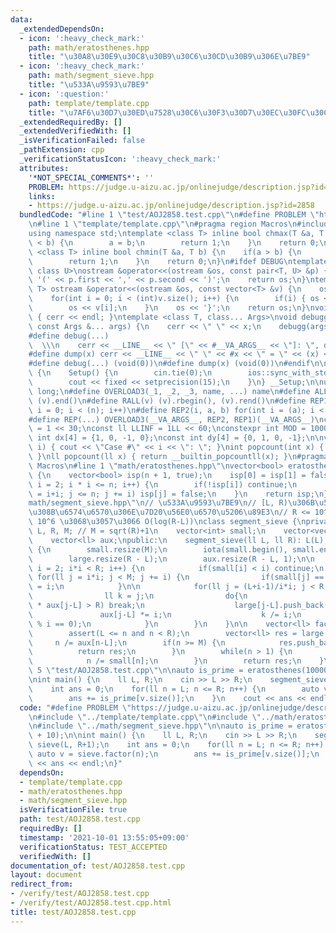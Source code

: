 ```yaml
---
data:
  _extendedDependsOn:
  - icon: ':heavy_check_mark:'
    path: math/eratosthenes.hpp
    title: "\u30A8\u30E9\u30C8\u30B9\u30C6\u30CD\u30B9\u306E\u7BE9"
  - icon: ':heavy_check_mark:'
    path: math/segment_sieve.hpp
    title: "\u533A\u9593\u7BE9"
  - icon: ':question:'
    path: template/template.cpp
    title: "\u7AF6\u30D7\u30ED\u7528\u30C6\u30F3\u30D7\u30EC\u30FC\u30C8"
  _extendedRequiredBy: []
  _extendedVerifiedWith: []
  _isVerificationFailed: false
  _pathExtension: cpp
  _verificationStatusIcon: ':heavy_check_mark:'
  attributes:
    '*NOT_SPECIAL_COMMENTS*': ''
    PROBLEM: https://judge.u-aizu.ac.jp/onlinejudge/description.jsp?id=2858
    links:
    - https://judge.u-aizu.ac.jp/onlinejudge/description.jsp?id=2858
  bundledCode: "#line 1 \"test/AOJ2858.test.cpp\"\n#define PROBLEM \"https://judge.u-aizu.ac.jp/onlinejudge/description.jsp?id=2858\"\
    \n#line 1 \"template/template.cpp\"\n#pragma region Macros\n#include <bits/stdc++.h>\n\
    using namespace std;\ntemplate <class T> inline bool chmax(T &a, T b) {\n    if(a\
    \ < b) {\n        a = b;\n        return 1;\n    }\n    return 0;\n}\ntemplate\
    \ <class T> inline bool chmin(T &a, T b) {\n    if(a > b) {\n        a = b;\n\
    \        return 1;\n    }\n    return 0;\n}\n#ifdef DEBUG\ntemplate <class T,\
    \ class U>\nostream &operator<<(ostream &os, const pair<T, U> &p) {\n    os <<\
    \ '(' << p.first << ',' << p.second << ')';\n    return os;\n}\ntemplate <class\
    \ T> ostream &operator<<(ostream &os, const vector<T> &v) {\n    os << '{';\n\
    \    for(int i = 0; i < (int)v.size(); i++) {\n        if(i) { os << ','; }\n\
    \        os << v[i];\n    }\n    os << '}';\n    return os;\n}\nvoid debugg()\
    \ { cerr << endl; }\ntemplate <class T, class... Args>\nvoid debugg(const T &x,\
    \ const Args &... args) {\n    cerr << \" \" << x;\n    debugg(args...);\n}\n\
    #define debug(...)                                                           \
    \  \\\n    cerr << __LINE__ << \" [\" << #__VA_ARGS__ << \"]: \", debugg(__VA_ARGS__)\n\
    #define dump(x) cerr << __LINE__ << \" \" << #x << \" = \" << (x) << endl\n#else\n\
    #define debug(...) (void(0))\n#define dump(x) (void(0))\n#endif\n\nstruct Setup\
    \ {\n    Setup() {\n        cin.tie(0);\n        ios::sync_with_stdio(false);\n\
    \        cout << fixed << setprecision(15);\n    }\n} __Setup;\n\nusing ll = long\
    \ long;\n#define OVERLOAD3(_1, _2, _3, name, ...) name\n#define ALL(v) (v).begin(),\
    \ (v).end()\n#define RALL(v) (v).rbegin(), (v).rend()\n#define REP1(i, n) for(int\
    \ i = 0; i < (n); i++)\n#define REP2(i, a, b) for(int i = (a); i < int(b); i++)\n\
    #define REP(...) OVERLOAD3(__VA_ARGS__, REP2, REP1)(__VA_ARGS__)\nconst int INF\
    \ = 1 << 30;\nconst ll LLINF = 1LL << 60;\nconstexpr int MOD = 1000000007;\nconst\
    \ int dx[4] = {1, 0, -1, 0};\nconst int dy[4] = {0, 1, 0, -1};\n\nvoid Case(int\
    \ i) { cout << \"Case #\" << i << \": \"; }\nint popcount(int x) { return __builtin_popcount(x);\
    \ }\nll popcount(ll x) { return __builtin_popcountll(x); }\n#pragma endregion\
    \ Macros\n#line 1 \"math/eratosthenes.hpp\"\nvector<bool> eratosthenes(int n)\
    \ {\n    vector<bool> isp(n + 1, true);\n    isp[0] = isp[1] = false;\n    for(int\
    \ i = 2; i * i <= n; i++) {\n        if(!isp[i]) continue;\n        for(int j\
    \ = i+i; j <= n; j += i) isp[j] = false;\n    }\n    return isp;\n}\n#line 1 \"\
    math/segment_sieve.hpp\"\n// \u533A\u9593\u7BE9\n// [L, R)\u306B\u542B\u307E\u308C\
    \u308B\u6574\u6570\u306E\u7D20\u56E0\u6570\u5206\u89E3\n// R <= 10^12, R - L <=\
    \ 10^6 \u3068\u3057\u3066 O(log(R-L))\nclass segment_sieve {\nprivate:\n    ll\
    \ L, R, M; // M = sqrt(R)+1\n    vector<int> small;\n    vector<vector<ll>> large;\n\
    \    vector<ll> aux;\npublic:\n    segment_sieve(ll L, ll R): L(L), R(R), M(sqrt(R)+1)\
    \ {\n        small.resize(M);\n        iota(small.begin(), small.end(), 0);\n\
    \        large.resize(R - L);\n        aux.resize(R - L, 1);\n\n        for(ll\
    \ i = 2; i*i < R; i++) {\n            if(small[i] < i) continue;\n           \
    \ for(ll j = i*i; j < M; j += i) {\n                if(small[j] == j) small[j]\
    \ = i;\n            }\n\n            for(ll j = (L+i-1)/i*i; j < R; j += i) {\n\
    \                ll k = j;\n                do{\n                    if(aux[j-L]\
    \ * aux[j-L] > R) break;\n                    large[j-L].push_back(i);\n     \
    \               aux[j-L] *= i;\n                    k /= i;\n                }while(k\
    \ % i == 0);\n            }\n        }\n    }\n\n    vector<ll> factor(ll n) {\n\
    \        assert(L <= n and n < R);\n        vector<ll> res = large[n-L];\n   \
    \     n /= aux[n-L];\n        if(n >= M) {\n            res.push_back(n);\n  \
    \          return res;\n        }\n        while(n > 1) {\n            res.push_back(small[n]);\n\
    \            n /= small[n];\n        }\n        return res;\n    }\n};\n#line\
    \ 5 \"test/AOJ2858.test.cpp\"\n\nauto is_prime = eratosthenes(1000000 + 10);\n\
    \nint main() {\n    ll L, R;\n    cin >> L >> R;\n    segment_sieve sieve(L, R+1);\n\
    \    int ans = 0;\n    for(ll n = L; n <= R; n++) {\n        auto v = sieve.factor(n);\n\
    \        ans += is_prime[v.size()];\n    }\n    cout << ans << endl;\n}\n"
  code: "#define PROBLEM \"https://judge.u-aizu.ac.jp/onlinejudge/description.jsp?id=2858\"\
    \n#include \"../template/template.cpp\"\n#include \"../math/eratosthenes.hpp\"\
    \n#include \"../math/segment_sieve.hpp\"\n\nauto is_prime = eratosthenes(1000000\
    \ + 10);\n\nint main() {\n    ll L, R;\n    cin >> L >> R;\n    segment_sieve\
    \ sieve(L, R+1);\n    int ans = 0;\n    for(ll n = L; n <= R; n++) {\n       \
    \ auto v = sieve.factor(n);\n        ans += is_prime[v.size()];\n    }\n    cout\
    \ << ans << endl;\n}"
  dependsOn:
  - template/template.cpp
  - math/eratosthenes.hpp
  - math/segment_sieve.hpp
  isVerificationFile: true
  path: test/AOJ2858.test.cpp
  requiredBy: []
  timestamp: '2021-10-01 13:55:05+09:00'
  verificationStatus: TEST_ACCEPTED
  verifiedWith: []
documentation_of: test/AOJ2858.test.cpp
layout: document
redirect_from:
- /verify/test/AOJ2858.test.cpp
- /verify/test/AOJ2858.test.cpp.html
title: test/AOJ2858.test.cpp
---
```


